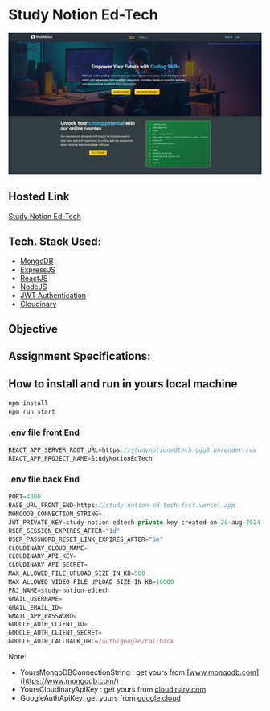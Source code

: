 # Study Notion Ed-Tech
![](thumbnail-temp.png)

## Hosted Link
[Study Notion Ed-Tech](https://study-notion-ed-tech-fcst.vercel.app/)

## Tech. Stack Used:
- [MongoDB](https://www.mongodb.com/)
- [ExpressJS](https://expressjs.com/)
- [ReactJS](https://react.dev/)
- [NodeJS](https://nodejs.org/en/)
- [JWT Authentication](https://jwt.io/)
- [Cloudinary](https://cloudinary.com/)

## Objective


## Assignment Specifications:

  

## How to install and run in yours local machine

```bash
npm install
npm run start
```

### .env file front End
```javascript
REACT_APP_SERVER_ROOT_URL=https://studynotionedtech-ggg8.onrender.com
REACT_APP_PROJECT_NAME=StudyNotionEdTech

```
### .env file back End
```javascript
PORT=4000
BASE_URL_FRONT_END=https://study-notion-ed-tech-fcst.vercel.app
MONGODB_CONNECTION_STRING=
JWT_PRIVATE_KEY=study-notion-edtech-private-key-created-on-28-aug-2024
USER_SESSION_EXPIRES_AFTER="1d"
USER_PASSWORD_RESET_LINK_EXPIRES_AFTER="5m"
CLOUDINARY_CLOUD_NAME=
CLOUDINARY_API_KEY=
CLOUDINARY_API_SECRET=
MAX_ALLOWED_FILE_UPLOAD_SIZE_IN_KB=500
MAX_ALLOWED_VIDEO_FILE_UPLOAD_SIZE_IN_KB=10000
PRJ_NAME=study-notion-edtech
GMAIL_USERNAME=
GMAIL_EMAIL_ID=
GMAIL_APP_PASSWORD=
GOOGLE_AUTH_CLIENT_ID=
GOOGLE_AUTH_CLIENT_SECRET=
GOOGLE_AUTH_CALLBACK_URL=/auth/google/callback
```
Note: 
+ YoursMongoDBConnectionString : get yours from [www.mongodb.com](https://www.mongodb.com/)
+ YoursCloudinaryApiKey : get yours from [cloudinary.com](https://cloudinary.com/)
+ GoogleAuthApiKey: get yours from [google cloud](https://console.cloud.google.com/apis/credentials/)

